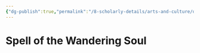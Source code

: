 ```yaml
---
{"dg-publish":true,"permalink":"/8-scholarly-details/arts-and-culture/documents/spellbook-of-the-wandering-soul/","noteIcon":""}
---
```


# Spell of the Wandering Soul

